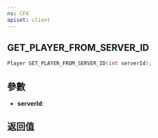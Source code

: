 ```yaml
---
ns: CFX
apiset: client
---
```

## GET_PLAYER_FROM_SERVER_ID

```c
Player GET_PLAYER_FROM_SERVER_ID(int serverId);
```


## 參數
* **serverId**: 

## 返回值

